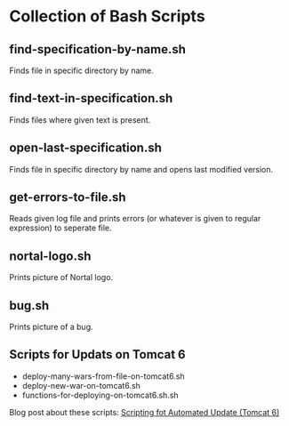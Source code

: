 # Collection of Bash Scripts

## find-specification-by-name.sh
Finds file in specific directory by name.

## find-text-in-specification.sh
Finds files where given text is present.

## open-last-specification.sh
Finds file in specific directory by name and opens last modified version.

## get-errors-to-file.sh
Reads given log file and prints errors (or whatever is given to regular expression) to seperate file.

## nortal-logo.sh
Prints picture of Nortal logo.

## bug.sh
Prints picture of a bug.

## Scripts for Updats on Tomcat 6
* deploy-many-wars-from-file-on-tomcat6.sh
* deploy-new-war-on-tomcat6.sh
* functions-for-deploying-on-tomcat6.sh.sh

Blog post about these scripts: [Scripting fot Automated Update (Tomcat 6)](http://ivanova-irina.blogspot.com.ee/2014/09/scripting-for-automated-update-tomcat-6.html)
